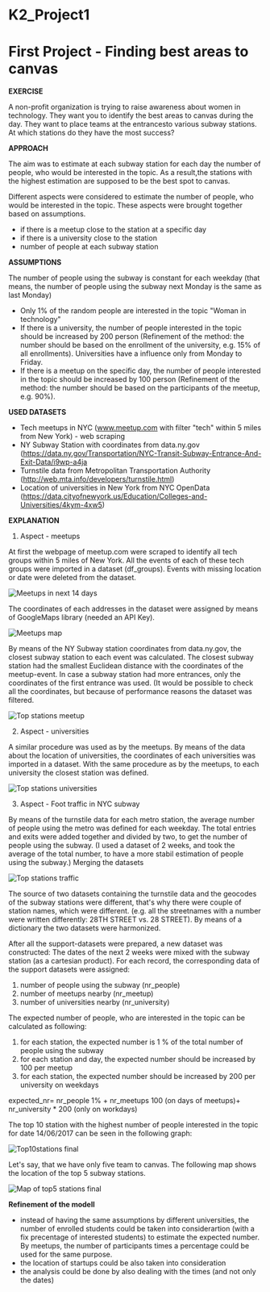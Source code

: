 # K2_Project1

# First Project - Finding best areas to canvas

__EXERCISE__

A non-profit organization is trying to raise awareness about women in technology. They want you to identify the best areas to canvas during the day. They want to place teams at the entrancesto various subway stations. At which stations do they have the most success?

__APPROACH__

The aim was to estimate at each subway station for each day the number of people, who would be interested in the topic. As a result,the stations with the highest estimation are supposed to be the best spot to canvas.

Different aspects were considered to estimate the number of people, who would be interested in the topic. These aspects were brought together based on assumptions.
- if there is a meetup close to the station at a specific day
- if there is a university close to the station
- number of people at each subway station

__ASSUMPTIONS__

The number of people using the subway is constant for each weekday (that means, the number of people using the subway next Monday is the same as last Monday)

- Only 1% of the random people are interested in the topic "Woman in technology"
- If there is a university, the number of people interested in the topic should be increased by 200 person (Refinement of the method: the number should be based on the enrollment of the university, e.g. 15% of all enrollments). Universities have a influence only from Monday to Friday.
- If there is a meetup on the specific day, the number of people interested in the topic should be increased by 100 person (Refinement of the method: the number should be based on the participants of the meetup, e.g. 90%).

__USED DATASETS__

- Tech meetups in NYC (www.meetup.com with filter "tech" within 5 miles from New York) - web scraping
- NY Subway Station with coordinates from data.ny.gov (https://data.ny.gov/Transportation/NYC-Transit-Subway-Entrance-And-Exit-Data/i9wp-a4ja
- Turnstile data from Metropolitan Transportation Authority (http://web.mta.info/developers/turnstile.html)
- Location of universities in New York from NYC OpenData (https://data.cityofnewyork.us/Education/Colleges-and-Universities/4kym-4xw5)

__EXPLANATION__

1. Aspect - meetups

At first the webpage of meetup.com were scraped to identify all tech groups within 5 miles of New York. All the events of each of these tech groups were imported in a dataset (df_groups). Events with missing location or date were deleted from the dataset.

![Meetups in next 14 days](Project1/Images/meetups14days.png)

The coordinates of each addresses in the dataset were assigned by means of GoogleMaps library (needed an API Key).

![Meetups map](Project1/Images/map_meetups.png)

By means of the NY Subway station coordinates from data.ny.gov, the closest subway station to each event was calculated. The closest subway station had the smallest Euclidean distance with the coordinates of the meetup-event. In case a subway station had more entrances, only the coordinates of the first entrance was used. (It would be possible to check all the coordinates, but because of performance reasons the dataset was filtered.

![Top stations meetup](Project1/Images/topstation_meetups.png)

2. Aspect - universities

A similar procedure was used as by the meetups. By means of the data about the location of universities, the coordinates of each universities was imported in a dataset. With the same procedure as by the meetups, to each university the closest station was defined.

![Top stations universities](Project1/Images/topstations_uni.png)

3. Aspect - Foot traffic in NYC subway

By means of the turnstile data for each metro station, the average number of people using the metro was defined for each weekday. The total entries and exits were added together and divided by two, to get the number of people using the subway. (I used a dataset of 2 weeks, and took the average of the total number, to have a more stabil estimation of people using the subway.)
Merging the datasets

![Top stations traffic](Project1/Images/topstations_traffic.png)

The source of two datasets containing the turnstile data and the geocodes of the subway stations were different, that's why there were couple of station names, which were different. (e.g. all the streetnames with a number were written differently: 28TH STREET vs. 28 STREET). By means of a dictionary the two datasets were harmonized.


After all the support-datasets were prepared, a new dataset was constructed: The dates of the next 2 weeks were mixed with the subway station (as a cartesian product). For each record, the corresponding data of the support datasets were assigned:
1. number of people using the subway (nr_people)
2. number of meetups nearby (nr_meetup)
3. number of universities nearby (nr_university)

The expected number of people, who are interested in the topic can be calculated as following:
1. for each station, the expected number is 1 % of the total number of people using the subway
2. for each station and day, the expected number should be increased by 100 per meetup
3. for each station, the expected number should be increased by 200 per university on weekdays

expected_nr= nr_people 1% + nr_meetups 100 (on days of meetups)+ nr_university * 200 (only on workdays)

The top 10 station with the highest number of people interested in the topic for date 14/06/2017 can be seen in the following graph:

![Top10stations final](Project1/Images/top10stations_tmw.png)

Let's say, that we have only five team to canvas. The following map shows the location of the top 5 subway stations.


![Map of top5 stations final](Project1/Images/map_top5station.png)

__Refinement of the modell__

- instead of having the same assumptions by different universities, the number of enrolled students could be taken into considerartion (with a fix precentage of interested students) to estimate the expected number. By meetups, the number of participants times a percentage could be used for the same purpose.
- the location of startups could be also taken into consideration
- the analysis could be done by also dealing with the times (and not only the dates)
